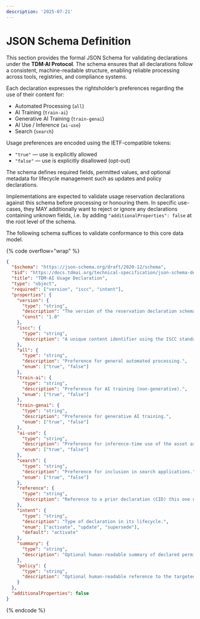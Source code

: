 ```yaml
---
description: '2025-07-21'
---
```


# JSON Schema Definition

This section provides the formal JSON Schema for validating declarations under the **TDM·AI Protocol**. The schema ensures that all declarations follow a consistent, machine-readable structure, enabling reliable processing across tools, registries, and compliance systems.

Each declaration expresses the rightsholder’s preferences regarding the use of their content for:

* Automated Processing (`all`)
* AI Training (`train-ai`)
* Generative AI Training (`train-genai`)
* AI Use / Inference (`ai-use`)
* Search (`search`)

Usage preferences are encoded using the IETF-compatible tokens:

* `"true"` — use is explicitly allowed
* `"false"` — use is explicitly disallowed (opt-out)

The schema defines required fields, permitted values, and optional metadata for lifecycle management such as updates and policy declarations.

Implementations are expected to validate usage reservation declarations against this schema before processing or honouring them. In specific use-cases, they MAY additionally want to reject or ignore any declarations containing unknown fields, i.e. by adding `"additionalProperties": false` at the root level of the schema.

The following schema suffices to validate conformance to this core data model.

{% code overflow="wrap" %}
```json
{
  "$schema": "https://json-schema.org/draft/2020-12/schema",
  "$id": "https://docs.tdmai.org/technical-specification/json-schema-definition",
  "title": "TDM·AI Usage Declaration",
  "type": "object",
  "required": ["version", "iscc", "intent"],
  "properties": {
    "version": {
      "type": "string",
      "description": "The version of the reservation declaration schema.",
      "const": "1.0"
    },
    "iscc": {
      "type": "string",
      "description": "A unique content identifier using the ISCC standard (ISO 24138:2024)."
    },
    "all": {
      "type": "string",
      "description": "Preference for general automated processing.",
      "enum": ["true", "false"]
    },
    "train-ai": {
      "type": "string",
      "description": "Preference for AI training (non-generative).",
      "enum": ["true", "false"]
    },
    "train-genai": {
      "type": "string",
      "description": "Preference for generative AI training.",
      "enum": ["true", "false"]
    },
    "ai-use": {
      "type": "string",
      "description": "Preference for inference-time use of the asset as input to a trained model.",
      "enum": ["true", "false"]
    },
    "search": {
      "type": "string",
      "description": "Preference for inclusion in search applications.",
      "enum": ["true", "false"]
    },
    "reference": {
      "type": "string",
      "description": "Reference to a prior declaration (CID) this one updates or supersedes."
    },
    "intent": {
      "type": "string",
      "description": "Type of declaration in its lifecycle.",
      "enum": ["activate", "update", "supersede"],
      "default": "activate"
    },
    "summary": {
      "type": "string",
      "description": "Optional human-readable summary of declared permissions or reservations."
    },
    "policy": {
      "type": "string",
      "description": "Optional human-readable reference to the targeted compliance regime (e.g. CDSM, AI Act)."
    }
  },
  "additionalProperties": false
}
```
{% endcode %}
